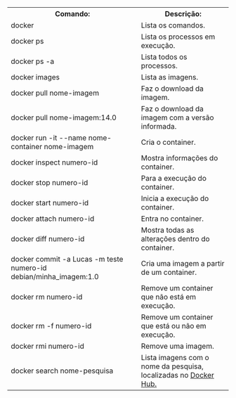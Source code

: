 <table>
  <tr>
    <th>Comando:</th>
    <th>Descrição:</th>
  </tr>
 
  <tr>
    <td>docker</td>
    <td>Lista os comandos.</td>
  </tr>
  
  <tr>
    <td>docker ps</td>
    <td>Lista os processos em execução.</td>
  </tr>
  
  <tr>
    <td>docker ps -a</td>
    <td>Lista todos os processos.</td>
  </tr>
  
  <tr>
    <td>docker images</td>
    <td>Lista as imagens.</td>
  </tr>
  
  <tr>
    <td>docker pull nome-imagem</td>
    <td>Faz o download da imagem.</td>
  </tr>
  
  <tr>
    <td>docker pull nome-imagem:14.0</td>
    <td>Faz o download da imagem com a versão informada.</td>
  </tr>
  
  <tr>
    <td>docker run -it --name nome-container nome-imagem</td>
    <td>Cria o container.</td>
  </tr>
  
  <tr>
    <td>docker inspect numero-id</td>
    <td>Mostra informações do container.</td>
  </tr>
  
  <tr>
    <td>docker stop numero-id</td>
    <td>Para a execução do container.</td>
  </tr>
  
  <tr>
    <td>docker start numero-id</td>
    <td>Inicia a execução do container.</td>
  </tr>
  
  <tr>
    <td>docker attach numero-id</td>
    <td>Entra no container.</td>
  </tr>
  
  <tr>
    <td>docker diff numero-id</td>
    <td>Mostra todas as alterações dentro do container.</td>
  </tr>
  
  <tr>
    <td>docker commit -a Lucas -m teste numero-id debian/minha_imagem:1.0</td>
    <td>Cria uma imagem a partir de um container.</td>
  </tr>
  
  <tr>
    <td>docker rm numero-id</td>
    <td>Remove um container que não está em execução.</td>
  </tr>
  
  <tr>
    <td>docker rm -f numero-id</td>
    <td>Remove um container que está ou não em execução.</td>
  </tr>
  
  <tr>
    <td>docker rmi numero-id</td>
    <td>Remove uma imagem.</td>
  </tr>
  
  <tr>
    <td>docker search nome-pesquisa</td>
    <td>Lista imagens com o nome da pesquisa, localizadas no <a href="https://hub.docker.com/search?type=image">Docker Hub.</a></td>
  </tr>
</table>
